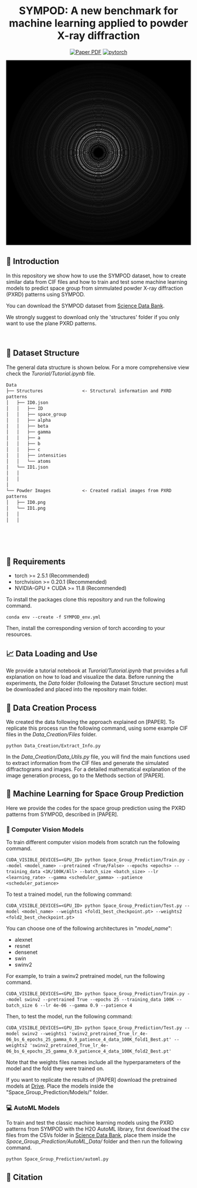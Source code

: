 <div align="center">

# SYMPOD: A new benchmark for machine learning applied to powder X-ray diffraction

[![Paper PDF](https://img.shields.io/badge/Paper-PDF-blue.svg)](link)
[![pytorch](https://img.shields.io/badge/PyTorch_1.10+-ee4c2c?logo=pytorch&logoColor=white)](https://pytorch.org/get-started/locally/)


</div>

<div align="center">

![](imgs/Circ.png)

</div>

## :star2: Introduction

In this repository we show how to use the SYMPOD dataset, how to create similar data from CIF files and how to train and test some machine learning models to predict space group from simmulated powder X-ray diffraction (PXRD) patterns using SYMPOD.

You can download the SYMPOD dataset from [Science Data Bank](https://www.scidb.cn/en/detail?dataSetId=91574142078b45c79d532d97b294ed44).

We strongly suggest to download only the 'structures' folder if you only want to use the plane PXRD patterns. 

<br>

## :open_file_folder: Dataset Structure

The general data structure is shown below. For a more comprehensive view check the *Turorial/Tutorial.ipynb* file.

```
Data
├── Structures               <- Structural information and PXRD patterns
│   ├── ID0.json                                       
│   │   ├── ID                          
│   │   ├── space_group                 
│   │   ├── alpha                       
│   │   ├── beta                        
│   │   ├── gamma                       
│   │   ├── a                           
│   │   ├── b                           
│   │   ├── c                           
│   │   ├── intensities             
│   │   └── atoms            
│   └── ID1.json
│   │   
│   │   
│
└── Powder Images            <- Created radial images from PXRD patterns
│   ├── ID0.png
│   └── ID1.png
│   │   
│   │   
```
<br>
<br>

<br>

## :wrench: Requirements

- torch >= 2.5.1 (Recommended)
- torchvision >= 0.20.1 (Recommended)
- NVIDIA-GPU + CUDA >= 11.8 (Recommended)

To install the packages clone this repository and run the following command.

```
conda env --create -f SYMPOD_env.yml
```

Then, install the corresponding version of torch according to your resources.


## :chart_with_upwards_trend: Data Loading and Use

We provide a tutorial notebook at *Turorial/Tutorial.ipynb* that provides a full explanation on how to load and visualize the data. Before running the experiments, the *Data* folder (following the Dataset Structure section) must be downloaded and placed into the repository main folder.

## :crystal_ball: Data Creation Process

We created the data following the approach explained on [PAPER]. To replicate this process run the following command, using some example CIF files in the *Data_Creation/Files* folder.

```
python Data_Creation/Extract_Info.py
```

In the *Data_Creation/Data_Utils.py* file, you will find the main functions used to extract information from the CIF files and generate the simulated diffractograms and images. For a detailed mathematical explanation of the image generation process, go to the Methods section of [PAPER].

## :robot: Machine Learning for Space Group Prediction

Here we provide the codes for the space group prediction using the PXRD patterns from SYMPOD, described in [PAPER]. 

### :eyes: Computer Vision Models

To train different computer vision models from scratch run the following command.

```
CUDA_VISIBLE_DEVICES=<GPU_ID> python Space_Group_Prediction/Train.py --model <model_name> --pretrained <True/False> --epochs <epochs> --training_data <1K/100K/All> --batch_size <batch_size> --lr <learning_rate> --gamma <scheduler_gamma> --patience <scheduler_patience>
```

To test a trained model, run the following command:
```
CUDA_VISIBLE_DEVICES=<GPU_ID> python Space_Group_Prediction/Test.py --model <model_name> --weights1 <fold1_best_checkpoint.pt> --weights2 <fold2_best_checkpoint.pt>
```

You can choose one of the following architectures in "*model_name*":

* alexnet
* resnet
* densenet
* swin
* swinv2

For example, to train a swinv2 pretrained model, run the following command.
```
CUDA_VISIBLE_DEVICES=<GPU_ID> python Space_Group_Prediction/Train.py --model swinv2 --pretrained True --epochs 25 --training_data 100K --batch_size 6 --lr 4e-06 --gamma 0.9 --patience 4
```

Then, to test the model, run the following command:
```
CUDA_VISIBLE_DEVICES=<GPU_ID> python Space_Group_Prediction/Test.py --model swinv2 --weights1 'swinv2_pretrained_True_lr_4e-06_bs_6_epochs_25_gamma_0.9_patience_4_data_100K_fold1_Best.pt' --weights2 'swinv2_pretrained_True_lr_4e-06_bs_6_epochs_25_gamma_0.9_patience_4_data_100K_fold2_Best.pt'
```

Note that the weights files names include all the hyperparameters of the model and the fold they were trained on.

If you want to replicate the results of [PAPER] download the pretrained models at [Drive](https://drive.google.com/drive/folders/1K_tu-JUu6ksK4c-2MM3lmG0ZzxSAScjI?usp=drive_link). Place the models inside the "Space_Group_Prediction/Models/" folder.

### :computer: AutoML Models

To train and test the classic machine learning models using the PXRD patterns from SYMPOD with the H2O AutoML library, first download the csv files from the CSVs folder in [Science Data Bank](https://www.scidb.cn/en/detail?dataSetId=91574142078b45c79d532d97b294ed44), place them inside the *Space_Group_Prediction/AutoML_Data/* folder and then run the following command. 

```
python Space_Group_Prediction/automl.py
```

## :page_with_curl: Citation


